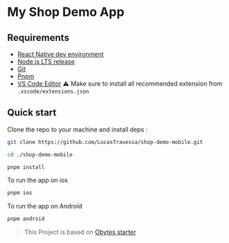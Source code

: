 <h1>My Shop Demo App</h1>

## Requirements

- [React Native dev environment ](https://reactnative.dev/docs/environment-setup)
- [Node.js LTS release](https://nodejs.org/en/)
- [Git](https://git-scm.com/)
- [Pnpm](https://pnpm.io/installation)
- [VS Code Editor](https://code.visualstudio.com/download) ⚠️ Make sure to install all recommended extension from `.vscode/extensions.json`

## Quick start

Clone the repo to your machine and install deps :

```sh
git clone https://github.com/LucasTravessa/shop-demo-mobile.git

cd ./shop-demo-mobile

pnpm install
```

To run the app on ios

```sh
pnpm ios
```

To run the app on Android

```sh
pnpm android
```

> This Project is based on [Obytes starter](https://starter.obytes.com)
